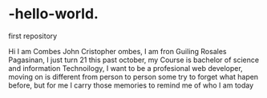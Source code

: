 # -hello-world.

first repository

Hi I am Combes John Cristopher ombes, I am fron Guiling Rosales Pagasinan, I just turn 21 this past october, my Course is bachelor of science and information Technoilogy, I want to be a profesional web developer, moving on is different from person to person some try to forget what hapen before, but for me I carry those memories to remind me of who I am today
